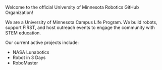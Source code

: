 Welcome to the official University of Minnesota Robotics GitHub Organization!

We are a University of Minnesota Campus Life Program. We build robots, support FIRST, and host outreach events to engage the community with STEM education.

Our current active projects include:
- NASA Lunabotics
- Robot in 3 Days
- RoboMaster
